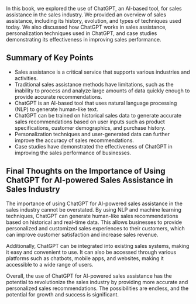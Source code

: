 
In this book, we explored the use of ChatGPT, an AI-based tool, for sales assistance in the sales industry. We provided an overview of sales assistance, including its history, evolution, and types of techniques used today. We also discussed how ChatGPT works in sales assistance, personalization techniques used in ChatGPT, and case studies demonstrating its effectiveness in improving sales performance.

Summary of Key Points
---------------------

* Sales assistance is a critical service that supports various industries and activities.
* Traditional sales assistance methods have limitations, such as the inability to process and analyze large amounts of data quickly enough to provide accurate recommendations.
* ChatGPT is an AI-based tool that uses natural language processing (NLP) to generate human-like text.
* ChatGPT can be trained on historical sales data to generate accurate sales recommendations based on user inputs such as product specifications, customer demographics, and purchase history.
* Personalization techniques and user-generated data can further improve the accuracy of sales recommendations.
* Case studies have demonstrated the effectiveness of ChatGPT in improving the sales performance of businesses.

Final Thoughts on the Importance of Using ChatGPT for AI-powered Sales Assistance in Sales Industry
---------------------------------------------------------------------------------------------------

The importance of using ChatGPT for AI-powered sales assistance in the sales industry cannot be overstated. By using NLP and machine learning techniques, ChatGPT can generate human-like sales recommendations based on historical and real-time data. This allows businesses to provide personalized and customized sales experiences to their customers, which can improve customer satisfaction and increase sales revenue.

Additionally, ChatGPT can be integrated into existing sales systems, making it easy and convenient to use. It can also be accessed through various platforms such as chatbots, mobile apps, and websites, making it accessible to a wide range of users.

Overall, the use of ChatGPT for AI-powered sales assistance has the potential to revolutionize the sales industry by providing more accurate and personalized sales recommendations. The possibilities are endless, and the potential for growth and success is significant.